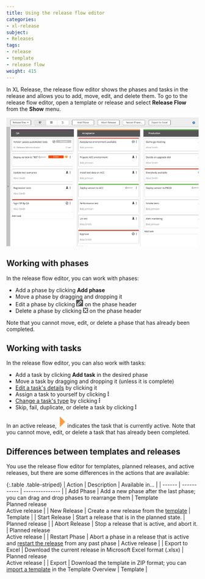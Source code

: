 ```yaml
---
title: Using the release flow editor
categories:
- xl-release
subject:
- Releases
tags:
- release
- template
- release flow
weight: 415
---
```


In XL Release, the release flow editor shows the phases and tasks in the release and allows you to add, move, edit, and delete them. To go to the release flow editor, open a template or release and select **Release Flow** from the **Show** menu.

![Release Flow Editor](../images/release-flow-editor.png)

## Working with phases

In the release flow editor, you can work with phases:

* Add a phase by clicking **Add phase**
* Move a phase by dragging and dropping it
* Edit a phase by clicking ![Phase edit button](/images/button_edit_phase.png) on the phase header
* Delete a phase by clicking ![Phase delete button](/images/button_delete_phase.png) on the phase header

Note that you cannot move, edit, or delete a phase that has already been completed.

## Working with tasks

In the release flow editor, you can also work with tasks:

* Add a task by clicking **Add task** in the desired phase
* Move a task by dragging and dropping it (unless it is complete)
* [Edit a task's details](/xl-release/how-to/working-with-tasks.html) by clicking it
* Assign a task to yourself by clicking ![Task action menu](/images/menu_three_dots.png)
* [Change a task's type](/xl-release/how-to/change-a-task-type.html) by clicking ![Task action menu](/images/menu_three_dots.png)
* Skip, fail, duplicate, or delete a task by clicking ![Task action menu](/images/menu_three_dots.png)

In an active release, ![Active task indicator](/images/active_task_arrow.png) indicates the task that is currently active. Note that you cannot move, edit, or delete a task that has already been completed.

## Differences between templates and releases

You use the release flow editor for templates, planned releases, and active releases, but there are some differences in the actions that are available:

{:.table .table-striped}
| Action | Description | Available in... |
| ------ | ----------- | --------------- |
| Add Phase | Add a new phase after the last phase; you can drag and drop phases to rearrange them | Template<br />Planned release<br />Active release |
| New Release | Create a new release from the [template](/xl-release/how-to/create-a-release-template.html) | Template |
| Start Release | Start a release that is in the planned state. |  Planned release |
| Abort Release | Stop a release that is active, and abort it. | Planned release<br />Active release |
| Restart Phase | Abort a phase in a release that is active and [restart the release](/xl-release/how-to/restart-a-phase-in-an-active-release.html) from any past phase | Active release |
| Export to Excel | Download the current release in Microsoft Excel format (.xlsx) | Planned release<br />Active release |
| Export | Download the template in ZIP format; you can [import a template](/xl-release/how-to/import-a-release-template.html) in the Template Overview | Template |

